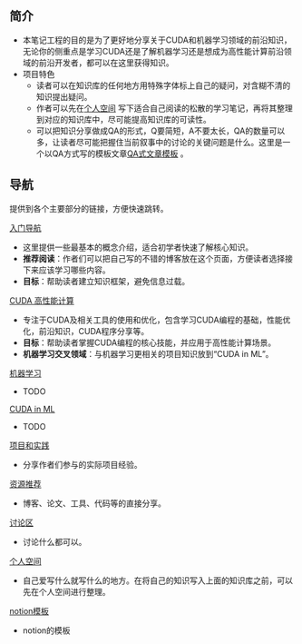 
## 简介

- 本笔记工程的目的是为了更好地分享关于CUDA和机器学习领域的前沿知识，无论你的侧重点是学习CUDA还是了解机器学习还是想成为高性能计算前沿领域的前沿开发者，都可以在这里获得知识。
- 项目特色
    - 读者可以在知识库的任何地方用特殊字体标上自己的疑问，对含糊不清的知识提出疑问。
    - 作者可以先在[个人空间](个人空间.md) 写下适合自己阅读的松散的学习笔记，再将其整理到对应的知识库中，尽可能提高知识库的可读性。
    - 可以把知识分享做成QA的形式，Q要简短，A不要太长，QA的数量可以多，让读者尽可能把握住当前叙事中的讨论的关键问题是什么。这里是一个以QA方式写的模板文章[QA式文章模板](HPC-ML-HUB%201a5b434c50f6808990b3eaa21a8cddd0/notion%E6%A8%A1%E6%9D%BF%201a5b434c50f68092a936ee7225e419c0/QA%E5%BC%8F%E6%96%87%E7%AB%A0%E6%A8%A1%E6%9D%BF%201a5b434c50f680169981f1566721de4a.md) 。

## 导航 

提供到各个主要部分的链接，方便快速跳转。

[入门导航](入门导航.md)

- 这里提供一些最基本的概念介绍，适合初学者快速了解核心知识。
- **推荐阅读**：作者们可以把自己写的不错的博客放在这个页面，方便读者选择接下来应该学习哪些内容。
- **目标**：帮助读者建立知识框架，避免信息过载。

[CUDA 高性能计算](CUDA%20高性能计算.md)

- 专注于CUDA及相关工具的使用和优化，包含学习CUDA编程的基础，性能优化，前沿知识，CUDA程序分享等。
- **目标**：帮助读者掌握CUDA编程的核心技能，并应用于高性能计算场景。
- **机器学习交叉领域**：与机器学习更相关的项目知识放到“CUDA in ML”。

[机器学习](机器学习.md)

- TODO

[CUDA in ML](CUDA%20in%20ML.md)

- TODO

[项目和实践](项目和实践.md)

- 分享作者们参与的实际项目经验。

[资源推荐](资源推荐.md)

- 博客、论文、工具、代码等的直接分享。

[讨论区](讨论区.md)

- 讨论什么都可以。

[个人空间](个人空间.md)

- 自己爱写什么就写什么的地方。在将自己的知识写入上面的知识库之前，可以先在个人空间进行整理。

[notion模板](notion模板.md)

- notion的模板